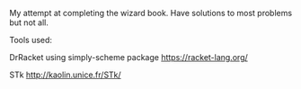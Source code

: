 My attempt at completing the wizard book.
Have solutions to most problems but not all.

Tools used:

DrRacket using simply-scheme package
https://racket-lang.org/

STk
http://kaolin.unice.fr/STk/
